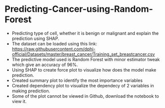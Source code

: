 # Predicting-Cancer-using-Random-Forest
- Predicting type of cell, whether it is benign or malignant and explain the prediction using SHAP.
- The dataset can be loaded using this link: https://raw.githubusercontent.com/dphi-official/Datasets/master/breast_cancer/Training_set_breastcancer.csv
- The predictive model used is Random Forest with minor estimator tweak which give an accuracy of 96%.
- Using SHAP to create force plot to visualize how does the model make prediction.
- Created summary plot to identify the most importance variables
- Created dependency plot to visualize the dependecy of 2 variables in making prediction.
- Some of the plot cannot be viewed in Github, download the notebook to view it.
